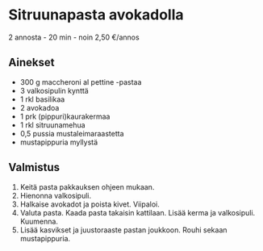 # Sitruunapasta avokadolla
2 annosta - 20 min - noin 2,50 €/annos

<!--
![Ruokakuva](/.pic/placeholder.png)
-->

## Ainekset
- 300 g maccheroni al pettine -pastaa
- 3 valkosipulin kynttä
- 1 rkl basilikaa
- 2 avokadoa
- 1 prk (pippuri)kaurakermaa
- 1 rkl sitruunamehua
- 0,5 pussia mustaleimaraastetta
- mustapippuria myllystä

## Valmistus
1. Keitä pasta pakkauksen ohjeen mukaan.
2. Hienonna valkosipuli.
3. Halkaise avokadot ja poista kivet. Viipaloi.
4. Valuta pasta. Kaada pasta takaisin kattilaan. Lisää kerma ja valkosipuli. Kuumenna.
5. Lisää kasvikset ja juustoraaste pastan joukkoon. Rouhi sekaan mustapippuria.
